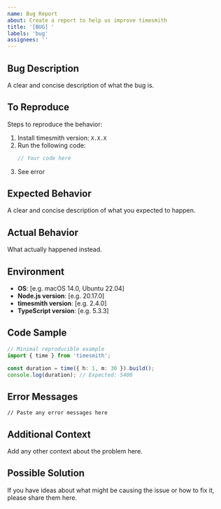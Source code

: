 ```yaml
---
name: Bug Report
about: Create a report to help us improve timesmith
title: '[BUG] '
labels: 'bug'
assignees: ''
---
```


## Bug Description

A clear and concise description of what the bug is.

## To Reproduce

Steps to reproduce the behavior:

1. Install timesmith version: `X.X.X`
2. Run the following code:
   ```typescript
   // Your code here
   ```
3. See error

## Expected Behavior

A clear and concise description of what you expected to happen.

## Actual Behavior

What actually happened instead.

## Environment

- **OS**: [e.g. macOS 14.0, Ubuntu 22.04]
- **Node.js version**: [e.g. 20.17.0]
- **timesmith version**: [e.g. 2.4.0]
- **TypeScript version**: [e.g. 5.3.3]

## Code Sample

```typescript
// Minimal reproducible example
import { time } from 'timesmith';

const duration = time({ h: 1, m: 30 }).build();
console.log(duration); // Expected: 5400
```

## Error Messages

```
// Paste any error messages here
```

## Additional Context

Add any other context about the problem here.

## Possible Solution

If you have ideas about what might be causing the issue or how to fix it, please share them here.
